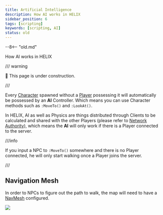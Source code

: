 ```yaml
---
title: Artificial Intelligence
description: How AI works in HELIX
sidebar_position: 6
tags: [scripting]
keywords: [scripting, AI]
status: old
---
```


--8<-- "old.md"


How AI works in HELIX

/// warning

🚧 This page is under construction.

///

Every [Character](/scripting-reference/classes/character.mdx) spawned without a [Player](/scripting-reference/classes/player.mdx) possessing it will automatically be possessed by an **AI** Controller. Which means you can use Character methods such as `:MoveTo()` and `:LookAt()`.

In HELIX, AI as well as Physics are things distributed through Clients to be calculated and shared with the other Players \(please refer to [Network Authority](/core-concepts/scripting/authority-concepts.mdx#network-authority)\), which means the **AI** will only work if there is a Player connected to the server.

///info

If you input a NPC to `:MoveTo()` somewhere and there is no Player connected, he will only start walking once a Player joins the server.

///

## Navigation Mesh

In order to NPCs to figure out the path to walk, the map will need to have a [NavMesh](https://docs.unrealengine.com/4.26/en-US/Resources/ContentExamples/NavMesh/) configured.

![](/img/docs/artificial-intelligence.jpg)

